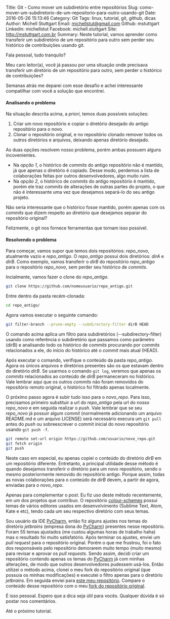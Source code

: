 Title: Git - Como mover um subdiretório entre repositórios
Slug: como-mover-um-subdiretorio-de-um-repositorio-para-outro-usando-git
Date: 2016-05-26 15:13:46
Category: Git
Tags: linux, tutorial, git, github, dicas
Author: Michell Stuttgart
Email: michellstut@gmail.com
Github: mstuttgart
Linkedin: michellstut
Facebook: michell.stuttgart
Site: http://mstuttgart.com.br
Summary: Neste tutorial, vamos aprender como transferir um subdiretório de um repositório para outro sem perder seu histórico de contribuições usando git.

Fala pessoal, tudo tranquilo?

Meu caro leitor(a), você já passou por uma situação onde precisava transferir um diretório de um repositório para outro, sem perder o histórico de contribuições?

Semanas atrás me deparei com esse desafio e achei interessante compatilhar com você a solução que encontrei.

#### Analisando o problema

Na situação descrita acima, a *priori*, temos duas possíveis soluções:

1. Criar um novo repositório e copiar o diretório desejado do antigo repositório para o novo.
1. Clonar o repositório original, e no repositório clonado remover todos os outros diretórios e arquivos, deixando apenas diretório desejado.

As duas opções resolvem nosso problema, porém ambas possuem alguns incovenientes.

* Na *opção 1*, o histórico de *commits* do antigo repositório não é mantido, já que apenas o diretório é copiado. Desse modo, perdemos a lista de colaborações feitas por outros desenvolvedores, algo muito ruim.
* Na *opção 2*, o histórico de *commits* do antigo repositório é mantido, porém ele traz *commits* de alterações de outras partes do projeto, o que não é interessante uma vez que desejamos separá-lo do seu antigo projeto.

Não seria interessante que o histórico fosse mantido, porém apenas com os *commits* que dizem respeito ao diretório que desejamos separar do repositório original?

Felizmente, o git nos fornece ferramentas que tornam isso possível.

#### Resolvendo o problema

Para começar, vamos supor que temos dois repositórios: *repo_novo*, atualmente vazio e *repo_antigo*. O *repo_antigo* possui dois diretórios: *dirA* e *dirB*. Como exemplo, vamos transferir o *dirB* do repositório *repo_antigo* para o repositório *repo_novo*, sem perder seu histórico de *commits*.

Incialmente, vamos fazer o clone do *repo_antigo*.

```bash
git clone https://github.com/nomeusuario/repo_antigo.git
```
Entre dentro da pasta recém-clonada:

```bash
cd repo_antigo/
```
Agora vamos executar o seguinte comando:

```bash
git filter-branch --prune-empty --subdirectory-filter dirB HEAD
```

O comando acima aplica um filtro para subdiretórios (--subdirectory-filter) usando como referência o subdiretório que passamos como parâmetro (dirB) e analisando todo os histórico de *commits* procurando por *commits* relacionados a ele, do início do histórico até o *commit* mais atual (HEAD).

Após executar o comando, verifique o conteúdo da pasta *repo_antigo*. Agora os únicos arquivos e diretórios presentes são os que estavam dentro do diretório *dirB*. Se usarmos o comando `git log`, veremos que apenas os *commits* relacionados ao conteúdo de *dirB* permaneceram no histórico. Vale lembrar aqui que os outros *commits* não foram removidos do repositório remoto original, o histórico foi filtrado apenas localmente.

O próximo passo agora é subir tudo isso para o *novo_repo*. Para isso, precisamos primeiro substituir a url do *repo_antigo* pela url do nosso *repo_novo* e em seguida realizar o *push*. Vale lembrar que se seu *repo_novo* já possuir algum *commit* (normalmente adicionando um arquivo README.md e um arquivo LICENSE) será necessário execura um `git pull` antes do *push* ou sobreescrever o commit inicial do novo repositório usando `git push -f`.

```bash
git remote set-url origin https://github.com/usuario/novo_repo.git
git fetch origin
git push
```

Neste caso em especial, eu apenas copiei o conteúdo do diretório *dirB* em um repositório diferente. Entretanto, a principal utilidade desse método é quando desejamos transferir o diretório para um novo repositório, sendo o mesmo posteriormente removido do repositório antigo. Porque assim, todas as novas colaborações para o conteúdo de *dirB* devem, a partir de agora, enviadas para o *novo_repo*.

Apenas para complementar o *post*. Eu fiz uso deste método recentemente, em um dos projetos que contribuo. O repositório [colour-schemes](https://github.com/daylerees/colour-schemes) possui temas de vários editores usados em desenvolvimento (Sublime Text, Atom, Kate e etc), tendo cada um seu respectivo diretório com seus temas.

Sou usuário da IDE [PyCharm](https://www.jetbrains.com/pycharm/), então fiz alguns ajustes nos temas do diretório *jetbrains* (empresa dona do [PyCharm](https://www.jetbrains.com/pycharm/)) presentes nesse repositório. Foram 55 temas ajustados (me custou algumas horas de trabalho haha) mas o resultado foi muito satisfatório. Após terminar os ajustes, enviei um *pull request* para o repositório original. Porém o que me frustrou, foi o fato dos responsáveis pelo repositório demorarem muito tempo (muito mesmo) para revisar e aprovar os *pull requests*. Sendo assim, decidi criar um repositório contendo apenas os temas do [PyCharm](https://www.jetbrains.com/pycharm/) já com minhas alterações, de modo que outros desenvolvedores pudessem usá-los. Então utilizei o método acima, clonei o meu fork do repositório original (que possuia os minhas modificações) e executei o filtro apenas para o diretório *jetbrains*. Em seguida enviei para [este meu repositório](https://github.com/mstuttgart/pycharm-colour-scheme). Compare o conteúdo desse repositório com o meu [fork do repositório original](https://github.com/mstuttgart/colour-schemes/tree/feature/pycharm_themes/jetbrains).

É isso pessoal. Espero que a dica seja útil para vocês. Qualquer dúvida é só postar nos comentários.

Até o próximo tutorial.
